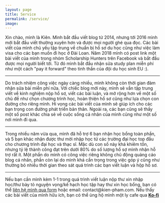 ```yaml
---
layout: page
title: Service
permalink: /service/
image:
---
```

  
<p> Xin chào, mình là Kiên. Mình bắt đầu viết blog từ 2014, nhưng tới 2016 mình mới bắt đầu viết thường xuyên hơn và được mọi người ghé qua đọc. Các bài viết của mình chủ yếu tập trung về chuẩn bị hồ sơ du học cũng như việc làm visa cho các bạn muốn đi học ở Đài Loan. Năm 2018 mình có post link một bài viết của mình trong nhóm Scholarship Hunters trên Facebook và bắt đầu được mọi người biết tới. Từ đó mình bắt đầu nhận sửa study plan miễn phí như một cách "pay it forward" theo tinh thần của đội du học sinh EU :).</p>
<hr class="paragraph-divider">
<p>Do trách nhiệm công việc ngày càng nhiều, mình không còn thời gian đảm nhận sửa bài miễn phí nữa. Với chiếc blog mới này, mình sẽ vẫn tập trung viết về kinh nghiệm nộp hồ sơ, viết các bài luận, và mở rộng hơn về một số chủ đề như chọn chương trình học, hoàn thiện hồ sơ cũng như lựa chọn con đường cho riêng mình. Hi vọng các bài viết của mình sẽ giúp ích cho các bạn trong con đường phát triển bản thân. Ngoài ra, các bạn cũng sẽ thấy một số post khác chia sẻ về cuộc sống cá nhân của mình cũng như một số nơi mình đi qua.</p>
<hr class="paragraph-divider">
<p>Trong nhiều năm vừa qua, mình đã hỗ trợ 6 bạn nhận học bổng toàn phần, và 5 bạn khác nhận được thư mời nhập học từ các trường đại học top đầu cho chương trình đại học và thạc sĩ. Mặc dù con số này khá khiêm tốn, nhưng tỷ lệ thành công đạt trên dưới 80% do số lượng hồ sợ mình nhận hỗ trợ rất ít. Một phần do mình có công việc riêng không chủ động quảng cáo blog cá nhân, phần còn lại do mình khá cẩn trọng trong việc góp ý cũng như thường bỏ nhiều thời gian theo sát quá trình các bạn viết luận và hộp hồ sơ.</p>
<hr class="paragraph-divider">
<p>Nếu bạn cần mình kèm 1-1 trong quá trình viết luận nộp thư xin nhập học/thư bày tỏ nguyện vọng/kế hạch học tập hay thư xin học bổng, bạn có thể <a href="https://kien-pham.com/contact">liên hệ mình qua form</a> hoặc email: contact@kien-pham.com. Nếu thấy các bài viết của mình hữu ích, bạn có thể ủng hộ mình một ly cafe qua <a href="https://ko-fi.com/kienphamtrung"><b>Ko-fi</b></a></p>

